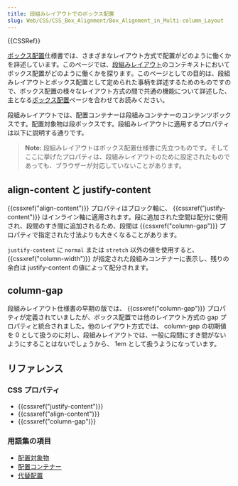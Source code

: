 ```yaml
---
title: 段組みレイアウトでのボックス配置
slug: Web/CSS/CSS_Box_Alignment/Box_Alignment_in_Multi-column_Layout
---
```


{{CSSRef}}

[ボックス配置](/ja/docs/Web/CSS/CSS_Box_Alignment)仕様書では、さまざまなレイアウト方式で配置がどのように働くかを詳述しています。このページでは、[段組みレイアウト](/ja/docs/Web/CSS/CSS_Columns)のコンテキストにおいてボックス配置がどのように働くかを探ります。このページとしての目的は、段組みレイアウトとボックス配置として定められた事柄を詳述するためのものですので、ボックス配置の様々なレイアウト方式の間で共通の機能について詳述した、主となる[ボックス配置](/ja/docs/Web/CSS/CSS_Box_Alignment)ページを合わせてお読みください。

段組みレイアウトでは、配置コンテナーは段組みコンテナーのコンテンツボックスです。配置対象物は段ボックスです。段組みレイアウトに適用するプロパティは以下に説明する通りです。

> **Note:** 段組みレイアウトはボックス配置仕様書に先立つものです。そしてここに挙げたプロパティは、段組みレイアウトのために設定されたものであっても、ブラウザーが対応していないことがあります。

## align-content と justify-content

{{cssxref("align-content")}} プロパティはブロック軸に、 {{cssxref("justify-content")}} はインライン軸に適用されます。段に追加された空間は配分に使用され、段間のすき間に追加されるため、段間は {{cssxref("column-gap")}} プロパティで指定された寸法よりも大きくなることがあります。

`justify-content` に `normal` または `stretch` 以外の値を使用すると、 {{cssxref("column-width")}} が指定された段組みコンテナーに表示し、残りの余白は justify-content の値によって配分されます。

## column-gap

段組みレイアウト仕様書の早期の版では、 {{cssxref("column-gap")}} プロパティが定義されていましたが、ボックス配置では他のレイアウト方式の gap プロパティと統合されました。他のレイアウト方式では、 column-gap の初期値を 0 として扱うのに対し、段組みレイアウトでは、一般に段間にすき間がないようにすることはないでしょうから、 1em として扱うようになっています。

## リファレンス

### CSS プロパティ

- {{cssxref("justify-content")}}
- {{cssxref("align-content")}}
- {{cssxref("column-gap")}}

### 用語集の項目

- [配置対象物](/ja/docs/Glossary/Alignment_Subject)
- [配置コンテナー](/ja/docs/Glossary/Alignment_Container)
- [代替配置](/ja/docs/Glossary/Fallback_Alignment)
